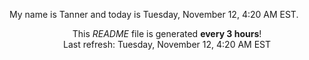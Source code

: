 My name is Tanner and today is Tuesday, November 12, 4:20 AM EST.

<p align="center">This <i>README</i> file is generated <b>every 3 hours</b>!</br>Last refresh: Tuesday, November 12, 4:20 AM EST<br /></p>
